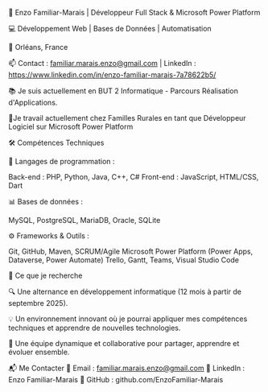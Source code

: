 🚀 Enzo Familiar-Marais | Développeur Full Stack & Microsoft Power Platform

💻 Développement Web | Bases de Données | Automatisation

📍 Orléans, France

📫 Contact : familiar.marais.enzo@gmail.com | LinkedIn : https://www.linkedin.com/in/enzo-familiar-marais-7a78622b5/

📚 Je suis actuellement en BUT 2 Informatique - Parcours Réalisation d'Applications.

🏢Je travail actuellement chez Familles Rurales en tant que Développeur Logiciel sur Microsoft Power Platform


🛠️ Compétences Techniques

💾 Langages de programmation :

  Back-end : PHP, Python, Java, C++, C#
  Front-end : JavaScript, HTML/CSS, Dart
  
📊 Bases de données :
  
  MySQL, PostgreSQL, MariaDB, Oracle, SQLite
  
⚙️ Frameworks & Outils :

  Git, GitHub, Maven, SCRUM/Agile
  Microsoft Power Platform (Power Apps, Dataverse, Power Automate)
  Trello, Gantt, Teams, Visual Studio Code


🎯 Ce que je recherche

  🔍 Une alternance en développement informatique (12 mois à partir de septembre 2025).

  💡 Un environnement innovant où je pourrai appliquer mes compétences techniques et apprendre de nouvelles technologies.

  🤝 Une équipe dynamique et collaborative pour partager, apprendre et évoluer ensemble.


📬 Me Contacter
📧 Email : familiar.marais.enzo@gmail.com
🔗 LinkedIn : Enzo Familiar-Marais
💾 GitHub : github.com/EnzoFamiliar-Marais
